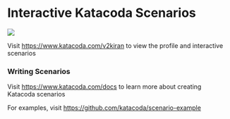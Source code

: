 # Interactive Katacoda Scenarios

[![](http://shields.katacoda.com/katacoda/v2kiran/count.svg)](https://www.katacoda.com/v2kiran "Get your profile on Katacoda.com")

Visit https://www.katacoda.com/v2kiran to view the profile and interactive scenarios

### Writing Scenarios
Visit https://www.katacoda.com/docs to learn more about creating Katacoda scenarios

For examples, visit https://github.com/katacoda/scenario-example
